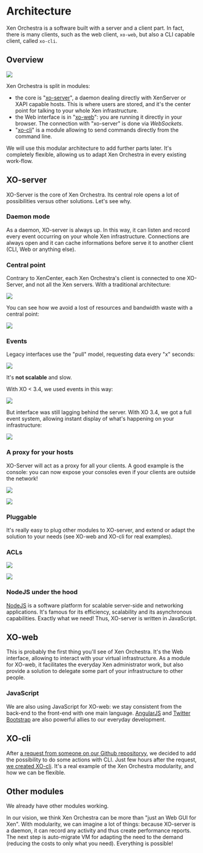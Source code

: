# Architecture

Xen Orchestra is a software built with a server and a client part. In fact, there is many clients, such as the web client, `xo-web`, but also a CLI capable client, called `xo-cli`.

## Overview

![](https://github.com/vatesfr/xo/raw/master/doc/architecture/assets/xo-arch.jpg)

Xen Orchestra is split in modules:
- the core is "[xo-server](https://github.com/vatesfr/xo-server)", a daemon dealing directly with XenServer or XAPI capable hosts. This is where users are stored, and it's the center point for talking to your whole Xen infrastructure.
- the Web interface is in "[xo-web](https://github.com/vatesfr/xo-web)": you are running it directly in your browser. The connection with "xo-server" is done via *WebSockets*.
- "[xo-cli](https://github.com/vatesfr/xo-cli)" is a module allowing to send commands directly from the command line.

We will use this modular architecture to add further parts later. It's completely flexible, allowing us to adapt Xen Orchestra in every existing work-flow.

## XO-server

XO-Server is the core of Xen Orchestra. Its central role opens a lot of possibilities versus other solutions. Let's see why.

### Daemon mode

As a daemon, XO-server is always up. In this way, it can listen and record every event occurring on your whole Xen infrastructure. Connections are always open and it can cache informations before serve it to another client (CLI, Web or anything else).

### Central point

Contrary to XenCenter, each Xen Orchestra's client is connected to one XO-Server, and not all the Xen servers. With a traditional architecture:

![](https://github.com/vatesfr/xo/raw/master/doc/architecture/assets/without-xo.jpg)

You can see how we avoid a lost of resources and bandwidth waste with a central point:

![](https://github.com/vatesfr/xo/raw/master/doc/architecture/assets/with-xo.jpg)

### Events

Legacy interfaces use the "pull" model, requesting data every "x" seconds:

![](https://github.com/vatesfr/xo/raw/master/doc/architecture/assets/noevent.jpg)

It's **not scalable** and slow.

With XO < 3.4, we used events in this way:

![](https://github.com/vatesfr/xo/raw/master/doc/architecture/assets/semievent.jpg)

But interface was still lagging behind the server. With XO 3.4, we got a full event system, allowing instant display of what's happening on your infrastructure:

![](https://github.com/vatesfr/xo/raw/master/doc/architecture/assets/fullevent.jpg)

### A proxy for your hosts

XO-Server will act as a proxy for all your clients. A good example is the console: you can now expose your consoles even if your clients are outside the network!

![](https://xen-orchestra.com/blog/content/images/2015/03/console_before.png)

![](https://xen-orchestra.com/blog/content/images/2015/03/console_after.png)

### Pluggable

It's really easy to plug other modules to XO-server, and extend or adapt the solution to your needs (see XO-web and XO-cli for real examples).

### ACLs

![](https://xen-orchestra.com/blog/content/images/2014/Aug/ldap.jpg)

![](https://xen-orchestra.com/blog/content/images/2014/Aug/permissions.jpg)

### NodeJS under the hood

[NodeJS](https://en.wikipedia.org/wiki/Nodejs) is a software platform for scalable server-side and networking applications. It's famous for its efficiency, scalability and its asynchronous capabilities. Exactly what we need! Thus, XO-server is written in JavaScript. 

## XO-web

This is probably the first thing you'll see of Xen Orchestra. It's the Web interface, allowing to interact with your virtual infrastructure. As a module for XO-web, it facilitates the everyday Xen administrator work, but also provide a solution to delegate some part of your infrastructure to other people.

### JavaScript

We are also using JavaScript for XO-web: we stay consistent from the back-end to the front-end with one main language. [AngularJS](https://en.wikipedia.org/wiki/Angularjs) and [Twitter Bootstrap](https://en.wikipedia.org/wiki/Bootstrap_%28front-end_framework%29) are also powerful allies to our everyday development.

## XO-cli

After [a request from someone on our Github repositoryy](https://github.com/vatesfr/xo-server/issues/23), we decided to add the possibility to do some actions with CLI. Just few hours after the request, [we created XO-cli](https://github.com/vatesfr/xo-cli). It's a real example of the Xen Orchestra modularity, and how we can be flexible.

## Other modules

We already have other modules working.

In our vision, we think Xen Orchestra can be more than "just an Web GUI for Xen". With modularity, we can imagine a lot of things: because XO-server is a daemon, it can record any activity and thus create performance reports. The next step is auto-migrate VM for adapting the need to the demand (reducing the costs to only what you need). Everything is possible!
